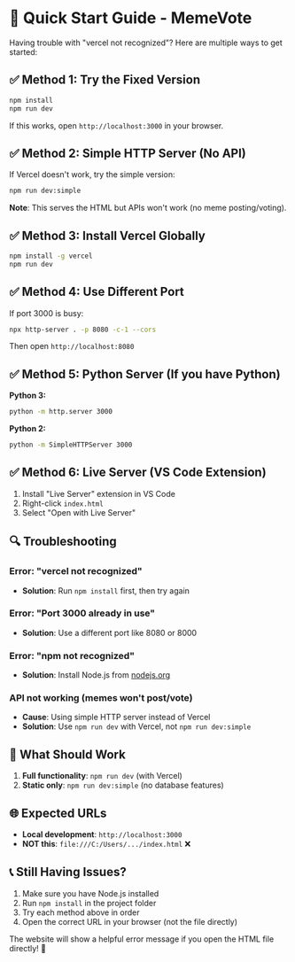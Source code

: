 # 🚀 Quick Start Guide - MemeVote

Having trouble with "vercel not recognized"? Here are multiple ways to get started:

## ✅ Method 1: Try the Fixed Version

```bash
npm install
npm run dev
```

If this works, open `http://localhost:3000` in your browser.

## ✅ Method 2: Simple HTTP Server (No API)

If Vercel doesn't work, try the simple version:

```bash
npm run dev:simple
```

**Note**: This serves the HTML but APIs won't work (no meme posting/voting).

## ✅ Method 3: Install Vercel Globally

```bash
npm install -g vercel
npm run dev
```

## ✅ Method 4: Use Different Port

If port 3000 is busy:

```bash
npx http-server . -p 8080 -c-1 --cors
```

Then open `http://localhost:8080`

## ✅ Method 5: Python Server (If you have Python)

**Python 3:**
```bash
python -m http.server 3000
```

**Python 2:**
```bash
python -m SimpleHTTPServer 3000
```

## ✅ Method 6: Live Server (VS Code Extension)

1. Install "Live Server" extension in VS Code
2. Right-click `index.html`
3. Select "Open with Live Server"

## 🔍 Troubleshooting

### Error: "vercel not recognized"
- **Solution**: Run `npm install` first, then try again

### Error: "Port 3000 already in use"
- **Solution**: Use a different port like 8080 or 8000

### Error: "npm not recognized"
- **Solution**: Install Node.js from [nodejs.org](https://nodejs.org)

### API not working (memes won't post/vote)
- **Cause**: Using simple HTTP server instead of Vercel
- **Solution**: Use `npm run dev` with Vercel, not `npm run dev:simple`

## 🎯 What Should Work

1. **Full functionality**: `npm run dev` (with Vercel)
2. **Static only**: `npm run dev:simple` (no database features)

## 🌐 Expected URLs

- **Local development**: `http://localhost:3000`
- **NOT this**: `file:///C:/Users/.../index.html` ❌

## 📞 Still Having Issues?

1. Make sure you have Node.js installed
2. Run `npm install` in the project folder
3. Try each method above in order
4. Open the correct URL in your browser (not the file directly)

The website will show a helpful error message if you open the HTML file directly! 🎉

